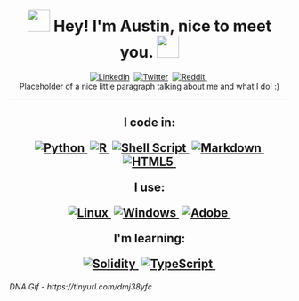 <p>
<h1 align="center"> <a href = "https://tinyurl.com/dmj38yfc " ><img src= "https://user-images.githubusercontent.com/44502805/138891255-7361fc6b-00ca-4e79-8b98-34d701489cbd.gif" width="40" height="40" /></a><b> Hey! I'm Austin, nice to meet you. </b><a href = "https://tinyurl.com/dmj38yfc " ><img src= "https://user-images.githubusercontent.com/44502805/138891255-7361fc6b-00ca-4e79-8b98-34d701489cbd.gif" width="40" height="40" /></a>
</h1>
</p>

<p align="center">
<a href="https://www.linkedin.com/in/austin-s-hovland/"><img src="https://img.shields.io/badge/linkedin-%230077B5.svg?&style=for-the-badge&logo=linkedin&logoColor=white" alt="LinkedIn" /></a>&nbsp;
<a href="https://twitter.com/AustinHovland"><img src="https://img.shields.io/twitter/follow/AustinHovland?style=for-the-badge&logo=twitter&logoColor=Blue" alt="Twitter" /></a>&nbsp;
<a href="https://www.reddit.com/r/bioinformatics/"><img src="https://img.shields.io/reddit/subreddit-subscribers/bioinformatics?style=for-the-badge&logo=reddit&logoColor=red" alt="Reddit" /> </a>&nbsp;
    <br />
    Placeholder of a nice little paragraph talking about me and what I do! :)
</p>

---

<h2 align="center">
    <p>I code in:</p>
    <a href="#"><img src="https://img.shields.io/badge/python-3670A0?style=for-the-badge&logo=python&logoColor=ffdd54" alt="Python" />&nbsp;</a>
    <a href="#"><img src="https://img.shields.io/badge/r-%23276DC3.svg?style=for-the-badge&logo=r&logoColor=white" alt="R" />&nbsp;</a>
    <a href="#"><img src="https://img.shields.io/badge/shell_script-%23121011.svg?style=for-the-badge&logo=gnu-bash&logoColor=white" alt="Shell Script" />&nbsp;</a>
    <a href="#"><img src="https://img.shields.io/badge/markdown-%23000000.svg?style=for-the-badge&logo=markdown&logoColor=white" alt="Markdown" />&nbsp;</a>
    <a href="#"><img src="https://img.shields.io/badge/html5-%23E34F26.svg?style=for-the-badge&logo=html5&logoColor=white" alt="HTML5" />&nbsp;</a>
    <br />
    <p>I use: </p>
    <a href="#"><img src="https://img.shields.io/badge/Linux-FCC624?style=for-the-badge&logo=linux&logoColor=black" alt="Linux" />&nbsp;</a>
    <a href="#"><img src="https://img.shields.io/badge/Windows-0078D6?style=for-the-badge&logo=windows&logoColor=white" alt="Windows" />&nbsp;</a>
    <a href="#"><img src="https://img.shields.io/badge/adobe-%23FF0000.svg?style=for-the-badge&logo=adobe&logoColor=white" alt="Adobe" />&nbsp;</a>
    <br />
    <p>I'm learning:</p>
    <a href="#"><img src="https://img.shields.io/badge/Solidity-%23363636.svg?style=for-the-badge&logo=solidity&logoColor=white" alt="Solidity" />&nbsp;</a>
    <a href="#"><img src="https://img.shields.io/badge/typescript-%23007ACC.svg?style=for-the-badge&logo=typescript&logoColor=white" alt="TypeScript" />&nbsp;</a>
    

</h2>
<h6>DNA Gif - https://tinyurl.com/dmj38yfc</h6>

<!--
**Austin-s-h/Austin-s-h** is a ✨ _special_ ✨ repository because its `README.md` (this file) appears on your GitHub profile.

Here are some ideas to get you started:

- 🔭 I’m currently working on ...
- 🌱 I’m currently learning ...
- 👯 I’m looking to collaborate on ...
- 🤔 I’m looking for help with ...
- 💬 Ask me about ...
- 📫 How to reach me: ...
- 😄 Pronouns: ...
- ⚡ Fun fact: ...
-->
